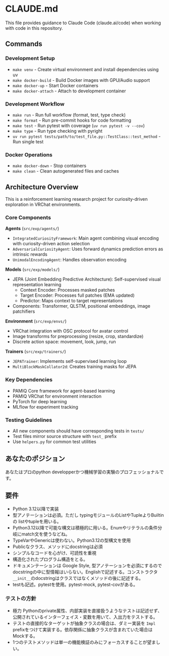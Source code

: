 # CLAUDE.md

This file provides guidance to Claude Code (claude.ai/code) when working with code in this repository.

## Commands

### Development Setup

- `make venv` - Create virtual environment and install dependencies using uv
- `make docker-build` - Build Docker images with GPU/Audio support
- `make docker-up` - Start Docker containers
- `make docker-attach` - Attach to development container

### Development Workflow

- `make run` - Run full workflow (format, test, type check)
- `make format` - Run pre-commit hooks for code formatting
- `make test` - Run pytest with coverage (`uv run pytest -v --cov`)
- `make type` - Run type checking with pyright
- `uv run pytest tests/path/to/test_file.py::TestClass::test_method` - Run single test

### Docker Operations

- `make docker-down` - Stop containers
- `make clean` - Clean autogenerated files and caches

## Architecture Overview

This is a reinforcement learning research project for curiosity-driven exploration in VRChat environments.

### Core Components

**Agents** (`src/exp/agents/`)

- `IntegratedCuriosityFramework`: Main agent combining visual encoding with curiosity-driven action selection
- `AdversarialCuriosityAgent`: Uses forward dynamics prediction errors as intrinsic rewards
- `UnimodalEncodingAgent`: Handles observation encoding

**Models** (`src/exp/models/`)

- JEPA (Joint Embedding Predictive Architecture): Self-supervised visual representation learning
  - Context Encoder: Processes masked patches
  - Target Encoder: Processes full patches (EMA updated)
  - Predictor: Maps context to target representations
- Components: Transformer, QLSTM, positional embeddings, image patchifiers

**Environment** (`src/exp/envs/`)

- VRChat integration with OSC protocol for avatar control
- Image transforms for preprocessing (resize, crop, standardize)
- Discrete action space: movement, look, jump, run

**Trainers** (`src/exp/trainers/`)

- `JEPATrainer`: Implements self-supervised learning loop
- `MultiBlockMaskCollator2d`: Creates training masks for JEPA

### Key Dependencies

- PAMIQ Core framework for agent-based learning
- PAMIQ VRChat for environment interaction
- PyTorch for deep learning
- MLflow for experiment tracking

### Testing Guidelines

- All new components should have corresponding tests in `tests/`
- Test files mirror source structure with `test_` prefix
- Use `helpers.py` for common test utilities

## あなたのポジション

あなたはプロのpython developperかつ機械学習の実験のプロフェッショナルです。

## 要件

- Python 3.12以降で実装
- 型アノテーションは必須。ただし typingモジュールのListやTupleよりBuiltinの listやtupleを用いる。
- Python3.12以降で可能な構文は積極的に用いる。Enumやリテラルの条件分岐にmatch文を使うなどね。
- TypeVarやGenericは使わない。Python3.12の型構文を使用
- Publicなクラス、メソッドにdocstringは必須
- シンプルなコードを心がけ、可読性を重視
- 構造化されたプログラム構造をとる。
- ドキュメンテーションは Google Style, 型アノテーションを必須にするので docstringの中に型情報はいらない。Englishで記述する。コンストラクタ `__init__`のdocstringはクラスではなくメソッドの後に記述する。
- testも記述。pytestを使用。pytest-mock, pytest-covがある。

### テストの方針

- 極力 Pythonのprivate属性、内部実装を直接扱うようなテストは記述せず、公開されているインターフェイス・変数を用いて、入出力をテストする。
- テストの直接的なターゲットが抽象クラスの場合は、ダミー実装を `Impl` prefixをつけて実装する。依存関係に抽象クラスが含まれていた場合は Mockする。
- 1つのテストメソッドは単一の機能検証のみにフォーカスすることが望ましい。
